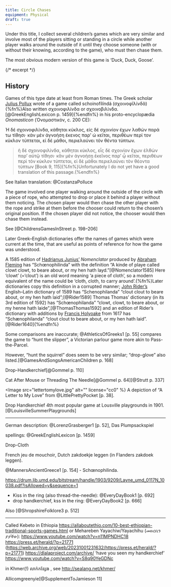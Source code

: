 ```yaml
---
title: Circle Chases
equipment: Physical
draft: true
---
```


<p class="lead">
Under this title, I collect several children’s games which are very similar and
involve most of the players sitting or standing in a circle while another player
walks around the outside of it until they choose someone (with or without their knowing,
according to the game), who must then chase them.

The most obvious modern version of this game is ‘Duck, Duck, Goose’.
</p>

{/* excerpt */}

## History

Games of this type date at least from Roman times. The Greek scholar [Julius
Pollux](https://en.wikipedia.org/wiki/Julius_Pollux) wrote of a game called
<span lang="el-polyton-Latn">schoinofílíndá</span> (<span
lang="el-polyton">σχοινοφῖλίνδᾶ</span>){%fn%}Also written <span
lang="el-monoton">σχοινοφιλίνδα</span> or <span
lang="el-monoton">σχοινοβιλίνδα</span>.[@GreekEnglishLexicon p. 1459]{%endfn%}
in his proto-encyclopædia <cite>Onomasticon</cite> (<span
lang="el-polyton">Ὀνομαστικὸν</span>, <abbr>c.</abbr> 200 <abbr>CE</abbr>):

Ή δέ σχοινοφιλίνδα, κάθηται κύκλος, είς δέ σχοινίον έχων λαθών παρά τω τίθησι·
κάν μέν άγνοήση έκενος παρ' ώ κεϊται, περιθέων περί τον κύκλον τύπτεται, εί δέ
μάθοι, περιελαύνει τόν θέντα τύπτων.

> ἡ δὲ σχοινοφιλίνδα, κάθηται κύκλος, εἷς δὲ σχοινίον ἔχων ἐλθὼν παρ’ αὐτῷ
> τίθησι· κἂν μὲν ἀγνοήσῃ ἐκεῖνος παρ’ ᾧ κεῖται, περιθέων περὶ τὸν κύκλον
> τύπτεται, εἰ δὲ μάθοι περιελαύνει τὸν θέοντα τύπτων [Book 9,
> 115]{%fn%}Unfortunately I do not yet have a good translation of this
> passage.{%endfn%}

See Italian translation: @CostanzaPolluce

The game involved one player walking around the outside of the circle with a
piece of rope, who attempted to drop or place it behind a player without them
noticing. The chosen player would then chase the other player with the rope and
strike at them before the chooser could return to the chosen’s original
position. If the chosen player did not notice, the chooser would then chase them
instead.

See [@ChildrensGamesInStreet p. 198–206]

Later Greek–English dictionaries offer the names of games which were current at
the time, that are useful as points of reference for how the game was
understood.

A 1585 edition of [Hadrianus
Junius’](https://en.wikipedia.org/wiki/Hadrianus_Junius)
<cite>Nomenclator</cite> produced by [Abraham
Fleming](https://en.wikipedia.org/wiki/Abraham_Fleming) has “Schœnophilinda”
with the definition “A kinde of playe called clowt clowt, to beare about, or my
hen hath layd.”[@Nomenclator1585] Here ‘clowt’ (=‘clout’) is an old word meaning
‘a piece of cloth’, so a modern equivalent of the name could be ‘cloth, cloth,
to carry around’.{%fn%}Later dictionaries copy this definition in a corrupted
manner; [John Rider’s](https://en.wikipedia.org/wiki/John_Rider_(bishop))
English–Latin dictionary of 1589 has “Schenophilanda” “clout clout to beare
about, or my hen hath laid”;[@Rider1589] Thomas Thomas’ dictionary (in its 3rd
edition of 1592) has “Schœnophilanda” “clowt, clowt, to beare about, or my henne
hath laide”,[@ThomasThomas1592] and an edition of Rider’s dictionary with
additions by [Francis Holyoake](https://en.wikipedia.org/wiki/Francis_Holyoake)
from 1617 has “Schænophilanda” “clout clout to beare about, or my hen hath
laid”.[@Rider1640]{%endfn%}

Some comparisons are inaccurate; @AthleticsOfGreeks1 [p. 55] compares the game
to “hunt the slipper”, a Victorian parlour game more akin to Pass-the-Parcel.

However, “hunt the squirrel” does seem to be very
similar; “drop-glove” also listed.[@GamesAndSongsAmericanChildren p. 168]

Drop-Handkerchief[@GommeI p. 110]

Cat After Mouse or Threading The Needle[@GommeI p. 64][@Strutt p. 337]

<Image src="lettertomylove.jpg" alt="" license="cc0" %}
A depiction of “A Letter to My Love” from @LittlePrettyPocket [p. 38].
</Image>

Drop Handkerchief 4th most popular game at Lousville playgrounds in 1901.[@LouisvilleSummerPlaygrounds]

---

German description: @LorenzGrasberger1 [p. 52], Das Plumpsackspiel 

spellings: @GreekEnglishLexicon [p. 1459]  

Drop-Cloth 

French <span lang="fr">jeu de mouchoir</span>, Dutch <span lang="nl">zakdoekje leggen</span> (in Flanders <span lang="nl-BE">zakdoek leggen</span>).

@MannersAncientGreece1 [p. 154] - Schœnophilinda.

https://drum.lib.umd.edu/bitstream/handle/1903/9209/Layne_umd_0117N_10038.pdf?isAllowed=y&sequence=1


- Kiss in the ring (also thread-the-needle): @EveryDayBook1 [p. 692]
- drop handkerchief, kss in the ring: @EveryDayBook2 [p. 666]

Also [@ShropshireFolklore3 p. 512]

---

Called Kebeto in Ethiopia https://allaboutethio.com/10-best-ethiopian-traditional-sports-games.html or Mehareben Yayachiw/Yayachihu (መሀረቤን ያያችሁ): https://www.youtube.com/watch?v=n11MPNDHC18 https://press.et/herald/?p=21771 (https://web.archive.org/web/20231001231632/https://press.et/herald/?p=21771)
https://dlalaproject.com/archive/ ‘have you seen my handkerchief’ https://www.youtube.com/watch?v=S8q90YeGDNc

in Khmer(!) លាក់កន្សែង , see http://sealang.net/khmer/


<span lang="sco" class="aka">Allicomgreenyie</span>[@SupplementToJamieson 11]
